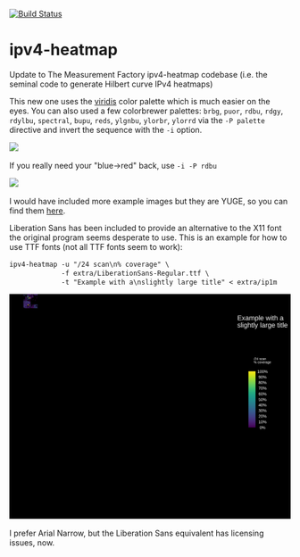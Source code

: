 
[![Build Status](https://travis-ci.org/hrbrmstr/ipv4-heatmap.svg?branch=master)](https://travis-ci.org/hrbrmstr/ipv4-heatmap)

# ipv4-heatmap

Update to The Measurement Factory ipv4-heatmap codebase (i.e. the seminal code to generate Hilbert curve IPv4 heatmaps)

This new one uses the [viridis](https://cran.r-project.org/web/packages/viridis/vignettes/intro-to-viridis.html) color palette which is much easier on the eyes. You can also used a few colorbrewer palettes: `brbg`, `puor`, `rdbu`, `rdgy`, `rdylbu`, `spectral`, `bupu`, `reds`, `ylgnbu`, `ylorbr`, `ylorrd` via the `-P palette` directive and invert the sequence with the `-i` option.

![](./maps/viridis.png)

If you really need your "blue->red" back, use `-i -P rdbu`

![](./maps/rdbu-inverted.png)

I would have included more example images but they are YUGE, so you can find them [here](https://www.dropbox.com/sh/wqyly8ewxeko5jn/AAC5bHIpQTuxWGBPYzMqceLQa?dl=0).

Liberation Sans has been included to provide an alternative to the X11 font the original program seems desperate to use. This is an example for how to use TTF fonts (not all TTF fonts seem to work):

    ipv4-heatmap -u "/24 scan\n% coverage" \
                 -f extra/LiberationSans-Regular.ttf \
                 -t "Example with a\nslightly large title" < extra/ip1m

![](./maps/font.png)

I prefer Arial Narrow, but the Liberation Sans equivalent has licensing issues, now.